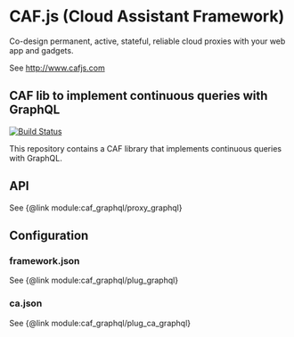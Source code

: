 # CAF.js (Cloud Assistant Framework)

Co-design permanent, active, stateful, reliable cloud proxies with your web app and gadgets.

See http://www.cafjs.com

## CAF lib to implement continuous queries with  GraphQL

[![Build Status](https://travis-ci.org/cafjs/caf_graphql.svg?branch=master)](https://travis-ci.org/cafjs/caf_graphql)

This repository contains a CAF library that implements continuous queries with  GraphQL.


## API

See {@link module:caf_graphql/proxy_graphql}

## Configuration

### framework.json

See {@link module:caf_graphql/plug_graphql}

### ca.json

See {@link module:caf_graphql/plug_ca_graphql}
